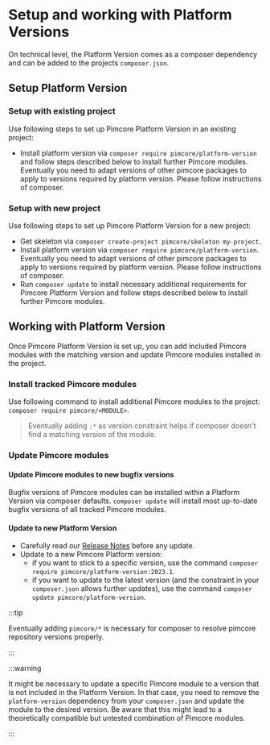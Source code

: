 # Setup and working with Platform Versions

On technical level, the Platform Version comes as a composer dependency and can be added to the projects `composer.json`.

## Setup Platform Version

### Setup with existing project

Use following steps to set up Pimcore Platform Version in an existing project: 
- Install platform version via `composer require pimcore/platform-version` and follow steps described
  below to install further Pimcore modules. Eventually you need to adapt versions of other
  pimcore packages to apply to versions required by platform version. Please follow instructions of composer. 

### Setup with new project

Use following steps to set up Pimcore Platform Version for a new project: 
- Get skeleton via `composer create-project pimcore/skeleton my-project`.
- Install platform version via `composer require pimcore/platform-version`. Eventually you need to adapt versions of other
  pimcore packages to apply to versions required by platform version. Please follow instructions of composer. 
- Run `composer update` to install necessary additional requirements for Pimcore Platform Version and follow steps described 
  below to install further Pimcore modules. 


## Working with Platform Version

Once Pimcore Platform Version is set up, you can add included Pimcore modules with the matching version and update Pimcore
modules installed in the project. 

### Install tracked Pimcore modules

Use following command to install additional Pimcore modules to the project: `composer require pimcore/<MODULE>`.

> Eventually adding `:*` as version constraint helps if composer doesn't find a matching version of the module. 


### Update Pimcore modules

#### Update Pimcore modules to new bugfix versions 

Bugfix versions of Pimcore modules can be installed within a Platform Version via composer defaults. 
`composer update` will install most up-to-date bugfix versions of all tracked Pimcore modules. 

#### Update to new Platform Version

- Carefully read our [Release Notes](./03_Release_Notes/README.md) before any update.
- Update to a new Pimcore Platform version: 
  - if you want to stick to a specific version, use the command `composer require pimcore/platform-version:2023.1`.
  - if you want to update to the latest version (and the constraint in your `composer.json` allows further updates), 
    use the command `composer update pimcore/platform-version`.

:::tip

Eventually adding `pimcore/*` is necessary for composer to resolve pimcore repository versions properly.

:::

:::warning

It might be necessary to update a specific Pimcore module to a version that is not included in the Platform Version.
In that case, you need to remove the `platform-version` dependency from your `composer.json` and update the module to
the desired version.
Be aware that this might lead to a theoretically compatible but untested combination of Pimcore modules.

:::

